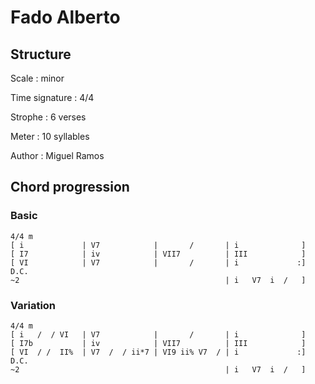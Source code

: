 # Fado Alberto

## Structure

Scale
:   minor

Time signature
:   4/4

Strophe
:   6 verses

Meter
:   10 syllables

Author
:   Miguel Ramos

## Chord progression

### Basic

```
4/4 m
[ i             | V7            |       /       | i              ]
[ I7            | iv            | VII7          | III            ]
[ VI            | V7            |       /       | i             :] D.C.
~2                                              | i   V7  i  /   ]
```

### Variation

```
4/4 m
[ i   /  / VI   | V7            |       /       | i              ]
[ I7b           | iv            | VII7          | III            ]
[ VI  / /  II%  | V7  /  / ii*7 | VI9 ii% V7  / | i             :] D.C.
~2                                              | i   V7  i  /   ]
```

<!--
vim:syntax=markdown:sw=4:ts=4:et
-->
